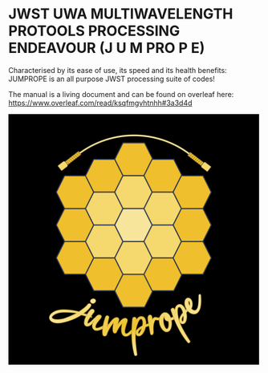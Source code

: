 # JWST UWA MULTIWAVELENGTH PROTOOLS PROCESSING ENDEAVOUR (J U M PRO P E)

Characterised by its ease of use, its speed and its health benefits: JUMPROPE is an all purpose JWST processing suite of codes!

The manual is a living document and can be found on overleaf here: https://www.overleaf.com/read/ksqfmgvhtnhh#3a3d4d

<img src="https://github.com/JordanDSilva/JUMPROPE/blob/main/logo.png" width="500" height="500"/>

